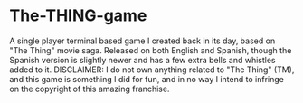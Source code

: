# The-THING-game
A single player terminal based game I created back in its day, based on "The Thing" movie saga. Released on both English and Spanish, though the Spanish version is slightly newer and has a few extra bells and whistles added to it. DISCLAIMER: I do not own anything related to "The Thing" (TM), and this game is something I did for fun, and in no way I intend to infringe on the copyright of this amazing franchise.
